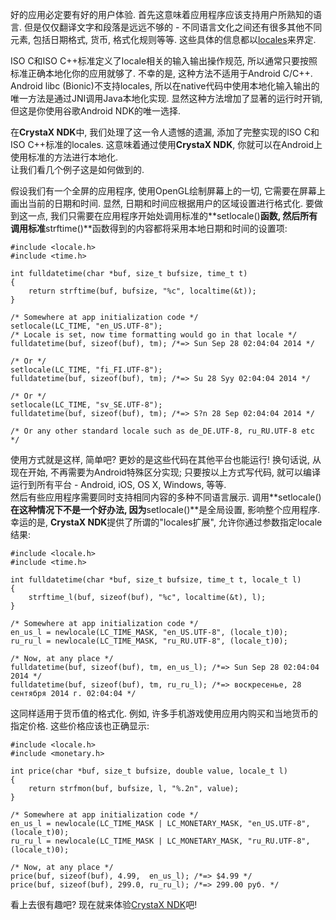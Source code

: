 好的应用必定要有好的用户体验. 首先这意味着应用程序应该支持用户所熟知的语言. 但是仅仅翻译文字和段落是远远不够的 - 不同语言文化之间还有很多其他不同元素, 包括日期格式, 货币, 格式化规则等等. 这些具体的信息都以[locales](http://zh.wikipedia.org/wiki/%E5%8C%BA%E5%9F%9F%E8%AE%BE%E7%BD%AE)来界定.  
  
ISO C和ISO C++标准定义了locale相关的输入输出操作规范, 所以通常只要按照标准正确本地化你的应用就够了. 不幸的是, 这种方法不适用于Android C/C++. Android libc (Bionic)不支持locales, 所以在native代码中使用本地化输入输出的唯一方法是通过JNI调用Java本地化实现. 显然这种方法增加了显著的运行时开销, 但这是你使用谷歌Android NDK的唯一选择.  
  
在**CrystaX NDK**中, 我们处理了这一令人遗憾的遗漏, 添加了完整实现的ISO C和ISO C++标准的locales. 这意味着通过使用**CrystaX NDK**, 你就可以在Android上使用标准的方法进行本地化.  
让我们看几个例子这是如何做到的.  
  
假设我们有一个全屏的应用程序, 使用OpenGL绘制屏幕上的一切, 它需要在屏幕上画出当前的日期和时间. 显然, 日期和时间应根据用户的区域设置进行格式化. 要做到这一点, 我们只需要在应用程序开始处调用标准的**setlocale()**函数, 然后所有调用标准**strftime()**函数得到的内容都将采用本地日期和时间的设置项:  
  
```
#include <locale.h>
#include <time.h>

int fulldatetime(char *buf, size_t bufsize, time_t t)
{
    return strftime(buf, bufsize, "%c", localtime(&t));
}

/* Somewhere at app initialization code */
setlocale(LC_TIME, "en_US.UTF-8");
/* Locale is set, now time formatting would go in that locale */
fulldatetime(buf, sizeof(buf), tm); /*=> Sun Sep 28 02:04:04 2014 */

/* Or */
setlocale(LC_TIME, "fi_FI.UTF-8");
fulldatetime(buf, sizeof(buf), tm); /*=> Su 28 Syy 02:04:04 2014 */

/* Or */
setlocale(LC_TIME, "sv_SE.UTF-8");
fulldatetime(buf, sizeof(buf), tm); /*=> S?n 28 Sep 02:04:04 2014 */

/* Or any other standard locale such as de_DE.UTF-8, ru_RU.UTF-8 etc */
```

使用方式就是这样, 简单吧? 更妙的是这些代码在其他平台也能运行! 换句话说, 从现在开始, 不再需要为Android特殊区分实现; 只要按以上方式写代码, 就可以编译运行到所有平台 - Android, iOS, OS X, Windows, 等等.  
然后有些应用程序需要同时支持相同内容的多种不同语言展示. 调用**setlocale()**在这种情况下不是一个好办法, 因为**setlocale()**是全局设置, 影响整个应用程序. 幸运的是, **CrystaX NDK**提供了所谓的"locales扩展", 允许你通过参数指定locale结果:  
```
#include <locale.h>
#include <time.h>

int fulldatetime(char *buf, size_t bufsize, time_t t, locale_t l)
{
    strftime_l(buf, sizeof(buf), "%c", localtime(&t), l);
}

/* Somewhere at app initialization code */
en_us_l = newlocale(LC_TIME_MASK, "en_US.UTF-8", (locale_t)0);
ru_ru_l = newlocale(LC_TIME_MASK, "ru_RU.UTF-8", (locale_t)0);

/* Now, at any place */
fulldatetime(buf, sizeof(buf), tm, en_us_l); /*=> Sun Sep 28 02:04:04 2014 */
fulldatetime(buf, sizeof(buf), tm, ru_ru_l); /*=> воскресенье, 28 сентября 2014 г. 02:04:04 */
```

这同样适用于货币值的格式化. 例如, 许多手机游戏使用应用内购买和当地货币的指定价格. 这些价格应该也正确显示:  
```
#include <locale.h>
#include <monetary.h>

int price(char *buf, size_t bufsize, double value, locale_t l)
{
    return strfmon(buf, bufsize, l, "%.2n", value);
}

/* Somewhere at app initialization code */
en_us_l = newlocale(LC_TIME_MASK | LC_MONETARY_MASK, "en_US.UTF-8", (locale_t)0);
ru_ru_l = newlocale(LC_TIME_MASK | LC_MONETARY_MASK, "ru_RU.UTF-8", (locale_t)0);

/* Now, at any place */
price(buf, sizeof(buf), 4.99,  en_us_l); /*=> $4.99 */
price(buf, sizeof(buf), 299.0, ru_ru_l); /*=> 299.00 руб. */
```

看上去很有趣吧? 现在就来体验[CrystaX NDK](https://www.crystax.net/cn/android/ndk)吧!  
